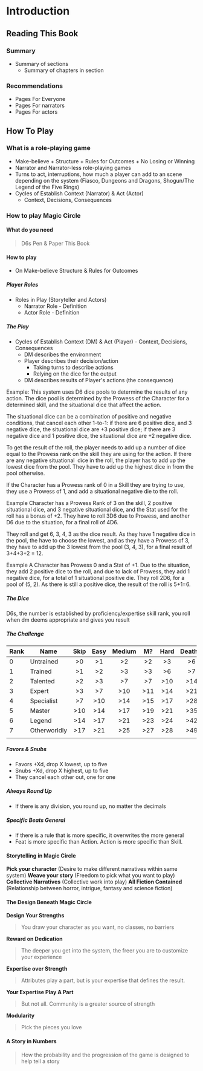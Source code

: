 # Introduction

## Reading This Book
### Summary
- Summary of sections
	- Summary of chapters in section

### Recommendations
- Pages For Everyone
- Pages For narrators
- Pages For actors

## How To Play

### What is a role-playing game
- Make-believe + Structure + Rules for Outcomes + No Losing or Winning
- Narrator and Narrator-less role-playing games
- Turns to act, interruptions, how much a player can add to an scene depending on the system (Fiasco, Dungeons and Dragons, Shogun/The Legend of the Five Rings)
- Cycles of Establish Context (Narrator) & Act (Actor)
	- Context, Decisions, Consequences

### How to play Magic Circle

#### What do you need
> D6s
> Pen & Paper
> This Book

#### How to play
- On Make-believe Structure & Rules for Outcomes

##### Player Roles
- Roles in Play (Storyteller and Actors)
	- Narrator Role - Definition
	- Actor Role - Definition

##### The Play
- Cycles of Establish Context (DM) & Act (Player) - Context, Decisions, Consequences
	- DM describes the environment
	- Player describes their decision/action
		- Taking turns to describe actions
		- Relying on the dice for the output
	- DM describes results of Player's actions (the consequence)

Example:
This system uses D6 dice pools to determine the results of any action. The dice pool is determined by the Prowess of the Character for a determined skill, and the situational dice that affect the action.

The situational dice can be a combination of positive and negative conditions, that cancel each other 1-to-1: if there are 6 positive dice, and 3 negative dice, the situational dice are +3 positive dice; if there are 3 negative dice and 1 positive dice, the situational dice are +2 negative dice.

To get the result of the roll, the player needs to add up a number of dice equal to the Prowess rank on the skill they are using for the action. If there are any negative situational  dice in the roll, the player has to add up the lowest dice from the pool. They have to add up the highest dice in from the pool otherwise.

If the Character has a Prowess rank of 0 in a Skill they are trying to use, they use a Prowess of 1, and add a situational negative die to the roll.

Example
Character has a Prowess Rank of 3 on the skill, 2 positive situational dice, and 3 negative situational dice, and the Stat used for the roll has a bonus of +2. They have to roll 3D6 due to Prowess, and another D6 due to the situation, for a final roll of 4D6.

They roll and get 6, 3, 4, 3 as the dice result. As they have 1 negative dice in the pool, the have to choose the lowest, and as they have a Prowess of 3, they have to add up the 3 lowest from the pool (3, 4, 3), for a final result of 3+4+3+2 = 12.

Example
A Character has Prowess 0 and a Stat of +1. Due to the situation, they add 2 positive dice to the roll, and due to lack of Prowess, they add 1 negative dice, for a total of 1 situational positive die. They roll 2D6, for a pool of (5, 2). As there is still a positive dice, the result of the roll is 5+1=6.

##### The Dice
D6s, the number is established by proficiency/expertise skill rank, you roll when dm deems appropriate and gives you result

##### The Challenge
| Rank | Name         | Skip | Easy | Medium | M?  | Hard | Deathly |
| ---- | ------------ |:----:|:----:|:------:|:---:|:----:|:-------:|
| 0    | Untrained    |  >0  |  >1  |   >2   | >2  |  >3  |   >6    |
| 1    | Trained      |  >1  |  >2  |   >3   | >3  |  >6  |   >7    |
| 2    | Talented     |  >2  |  >3  |   >7   | >7  | >10  |   >14   |
| 3    | Expert       |  >3  |  >7  |  >10   | >11 | >14  |   >21   |
| 4    | Specialist   |  >7  | >10  |  >14   | >15 | >17  |   >28   |
| 5    | Master       | >10  | >14  |  >17   | >19 | >21  |   >35   |
| 6    | Legend       | >14  | >17  |  >21   | >23 | >24  |   >42   |
| 7    | Otherworldly | >17  | >21  |  >25   | >27 | >28  |   >49   |
|      |              |      |      |        |     |      |         |

##### Favors & Snubs
- Favors +Xd, drop X lowest, up to five
- Snubs +Xd, drop X highest, up to five
- They cancel each other out, one for one

##### Always Round Up
- If there is any division, you round up, no matter the decimals

##### Specific Beats General
- If there is a rule that is more specific, it overwrites the more general
- Feat is more specific than Action. Action is more specific than Skill.

#### Storytelling in Magic Circle
**Pick your character** (Desire to make different narratives within same system)
**Weave your story** (Freedom to pick what you want to play)
**Collective Narratives** (Collective work into play)
**All Fiction Contained** (Relationship between horror, intrigue, fantasy and science fiction)

#### The Design Beneath Magic Circle
**Design Your Strengths**
> You draw your character as you want, no classes, no barriers

**Reward on Dedication**
> The deeper you get into the system, the freer you are to customize your experience

**Expertise over Strength** 
> Attributes play a part, but is your expertise that defines the result.

**Your Expertise Play A Part**
> But not all. Community is a greater source of strength

**Modularity**
> Pick the pieces you love

#### A Story in Numbers
> How the probability and the progression of the game is designed to help tell a story
